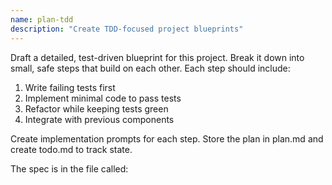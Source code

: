```yaml
---
name: plan-tdd
description: "Create TDD-focused project blueprints"
---
```


Draft a detailed, test-driven blueprint for this project. Break it down into small, safe steps that build on each other. Each step should include:

1. Write failing tests first
2. Implement minimal code to pass tests
3. Refactor while keeping tests green
4. Integrate with previous components

Create implementation prompts for each step. Store the plan in plan.md and create todo.md to track state.

The spec is in the file called:
